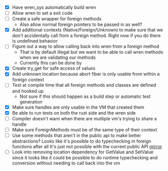 - [x] Have wren_sys automatically build wren
- [ ] Allow wren to set a exit code
- [ ] Create a safe wrapper for foreign methods
  - Also allow normal foreign pointers to be passed in as well?
- [x] Add additional contexts (Native/Foreign/Unknown) to make sure that we don't
      accidentally call from a foreign method. Right now if you do there is
      undefined behavior
- [ ] Figure out a way to allow calling back into wren from a foreign method
  - That is by default illegal but we want to be able to call wren methods when we are
    validating our methods
  - Currently this can be done by
- [x] Create try_get for safe access of values
- [x] Add unknown location because abort fiber is only usable from within a foreign context
- [ ] Test at compile time that all foreign methods and classes are defined and hooked up
  - Not sure if this should happen as a build step or automatic test generation
- [x] Make sure handles are only usable in the VM that created them
- [x] Be able to run tests on both the rust side and the wren side
- [ ] Compiler doesn't warn when there are mutliple vm's trying to share a handle
- [ ] Make sure ForeignMethods must be of the same type of their context
- [ ] Use some methods that aren't in the public api to make better abstractions?
      Looks like it's possible to do typechecking in foreign functions after all
      It's just not possible with the current public API
      [mirror](https://github.com/joshgoebel/wren-essentials/blob/main/src/modules/mirror.c)
- [ ] Look into removing location dependency for GetValue and SetValue since it looks like
      it could be possible to do runtime typechecking and conversion without needing to call
      back into the vm
